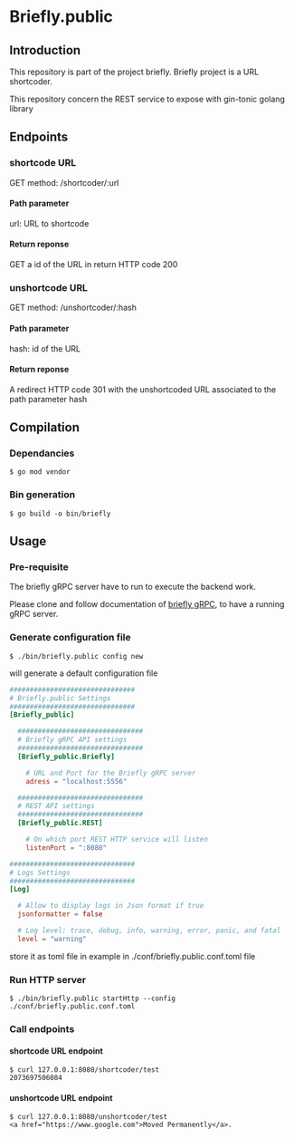 # Briefly.public

## Introduction
This repository is part of the project briefly.
Briefly project is a URL shortcoder.

This repository concern the REST service to expose with gin-tonic golang library 

## Endpoints
### shortcode URL

GET method:  /shortcoder/:url

####  Path parameter

url: URL to shortcode

#### Return reponse

GET a id of the URL in return HTTP code 200

### unshortcode URL

GET method: /unshortcoder/:hash

#### Path parameter

hash: id of the URL

#### Return reponse

A redirect HTTP code 301 with the unshortcoded URL associated to the path parameter hash

## Compilation

### Dependancies
```shell
$ go mod vendor
```

### Bin generation
```shell
$ go build -o bin/briefly
```
## Usage
### Pre-requisite
The briefly gRPC server have to run to execute the backend work.

Please clone and follow documentation of [briefly gRPC](https://github.com/francois-poidevin/briefly), to have a running gRPC server.

### Generate configuration file
```shell
$ ./bin/briefly.public config new
```

will generate a default configuration file

```toml
###############################
# Briefly.public Settings 
###############################
[Briefly_public]

  ###############################
  # Briefly gRPC API settings 
  ###############################
  [Briefly_public.Briefly]

    # URL and Port for the Briefly gRPC server
    adress = "localhost:5556"

  ###############################
  # REST API settings 
  ###############################
  [Briefly_public.REST]

    # On which port REST HTTP service will listen
    listenPort = ":8080"

###############################
# Logs Settings 
###############################
[Log]

  # Allow to display logs in Json format if true
  jsonformatter = false

  # Log level: trace, debug, info, warning, error, panic, and fatal
  level = "warning"

```

store it as toml file in example in ./conf/briefly.public.conf.toml file

### Run HTTP server
```shell
$ ./bin/briefly.public startHttp --config ./conf/briefly.public.conf.toml
```

### Call endpoints
#### shortcode URL endpoint
```shell
$ curl 127.0.0.1:8080/shortcoder/test
2073697506084
```

#### unshortcode URL endpoint
```shell
$ curl 127.0.0.1:8080/unshortcoder/test 
<a href="https://www.google.com">Moved Permanently</a>.
```



